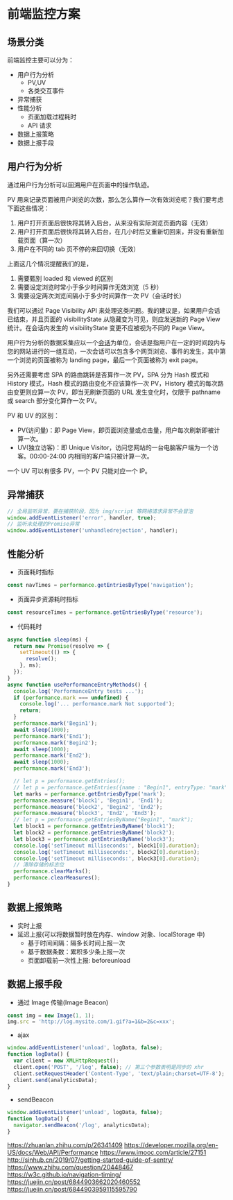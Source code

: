 # 前端监控方案

## 场景分类

前端监控主要可以分为：

- 用户行为分析
  - PV,UV
  - 各类交互事件
- 异常捕获
- 性能分析
  - 页面加载过程耗时
  - API 请求
- 数据上报策略
- 数据上报手段

## 用户行为分析

通过用户行为分析可以回溯用户在页面中的操作轨迹。

PV 用来记录页面被用户浏览的次数，那么怎么算作一次有效浏览呢？我们要考虑下面这些情况：

1. 用户打开页面后很快将其转入后台，从来没有实际浏览页面内容（无效）
2. 用户打开页面后很快将其转入后台，在几小时后又重新切回来，并没有重新加载页面（算一次）
3. 用户在不同的 tab 页不停的来回切换（无效）

上面这几个情况提醒我们的是，

1. 需要甄别 loaded 和 viewed 的区别
2. 需要设定浏览时常小于多少时间算作无效浏览（5 秒）
3. 需要设定两次浏览间隔小于多少时间算作一次 PV（会话时长）

我们可以通过 Page Visibility API 来处理这类问题。我的建议是，如果用户会话已结束，并且页面的 visibilityState 从隐藏变为可见，则应发送新的 Page View 统计。在会话内发生的 visibilityState 变更不应被视为不同的 Page View。

用户行为分析的数据采集应以一个[会话](https://support.google.com/analytics/answer/2731565)为单位，会话是指用户在一定的时间段内与您的网站进行的一组互动，一次会话可以包含多个网页浏览、事件的发生，其中第一个浏览的页面被称为 landing page，最后一个页面被称为 exit page。

另外还需要考虑 SPA 的路由跳转是否算作一次 PV，SPA 分为 Hash 模式和 History 模式，Hash 模式的路由变化不应该算作一次 PV，History 模式的每次路由变更则应算一次 PV，即当无刷新页面的 URL 发生变化时，仅限于 pathname 或 search 部分变化算作一次 PV。

PV 和 UV 的区别：

- PV(访问量)：即 Page View，即页面浏览量或点击量，用户每次刷新即被计算一次。
- UV(独立访客)：即 Unique Visitor，访问您网站的一台电脑客户端为一个访客。00:00-24:00 内相同的客户端只被计算一次。

一个 UV 可以有很多 PV，一个 PV 只能对应一个 IP。

## 异常捕获

```js
// 全局监听异常，要在捕获阶段，因为 img/script 等网络请求异常不会冒泡
window.addEventListener('error', handler, true);
// 监听未处理的Promise异常
window.addEventListener('unhandledrejection', handler);
```

## 性能分析

- 页面耗时指标

```js
const navTimes = performance.getEntriesByType('navigation');
```

- 页面异步资源耗时指标

```js
const resourceTimes = performance.getEntriesByType('resource');
```

- 代码耗时

```js
async function sleep(ms) {
  return new Promise(resolve => {
    setTimeout(() => {
      resolve();
    }, ms);
  });
}
async function usePerformanceEntryMethods() {
  console.log('PerformanceEntry tests ...');
  if (performance.mark === undefined) {
    console.log('... performance.mark Not supported');
    return;
  }
  performance.mark('Begin1');
  await sleep(1000);
  performance.mark('End1');
  performance.mark('Begin2');
  await sleep(1000);
  performance.mark('End2');
  await sleep(1000);
  performance.mark('End3');

  // let p = performance.getEntries();
  // let p = performance.getEntries({name : "Begin1", entryType: "mark"});
  let marks = performance.getEntriesByType('mark');
  performance.measure('block1', 'Begin1', 'End1');
  performance.measure('block2', 'Begin2', 'End2');
  performance.measure('block3', 'End2', 'End3');
  // let p = performance.getEntriesByName("Begin1", "mark");
  let block1 = performance.getEntriesByName('block1');
  let block2 = performance.getEntriesByName('block2');
  let block3 = performance.getEntriesByName('block3');
  console.log('setTimeout milliseconds:', block1[0].duration);
  console.log('setTimeout milliseconds:', block2[0].duration);
  console.log('setTimeout milliseconds:', block3[0].duration);
  // 清除存储的标志位
  performance.clearMarks();
  performance.clearMeasures();
}
```

## 数据上报策略

- 实时上报
- 延迟上报(可以将数据暂时放在内存、window 对象、localStorage 中)
  - 基于时间间隔：隔多长时间上报一次
  - 基于数据条数：累积多少条上报一次
  - 页面卸载前一次性上报: beforeunload

## 数据上报手段

- 通过 Image 传输(Image Beacon)

```js
const img = new Image(1, 1);
img.src = 'http://log.mysite.com/1.gif?a=1&b=2&c=xxx';
```

- ajax

```js
window.addEventListener('unload', logData, false);
function logData() {
  var client = new XMLHttpRequest();
  client.open('POST', '/log', false); // 第三个参数表明是同步的 xhr
  client.setRequestHeader('Content-Type', 'text/plain;charset=UTF-8');
  client.send(analyticsData);
}
```

- sendBeacon

```js
window.addEventListener('unload', logData, false);
function logData() {
  navigator.sendBeacon('/log', analyticsData);
}
```

https://zhuanlan.zhihu.com/p/26341409
https://developer.mozilla.org/en-US/docs/Web/API/Performance
https://www.imooc.com/article/27151
http://sinhub.cn/2019/07/getting-started-guide-of-sentry/
https://www.zhihu.com/question/20448467
https://w3c.github.io/navigation-timing/
https://juejin.cn/post/6844903662020460552
https://juejin.cn/post/6844903959115595790
